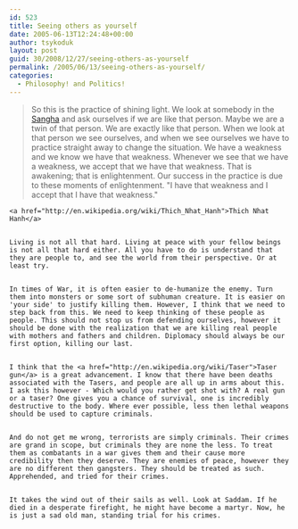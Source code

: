```yaml
---
id: 523
title: Seeing others as yourself
date: 2005-06-13T12:24:48+00:00
author: tsykoduk
layout: post
guid: 30/2008/12/27/seeing-others-as-yourself
permalink: /2005/06/13/seeing-others-as-yourself/
categories:
  - Philosophy! and Politics!
---
```

<blockquote>So this is the practice of shining light. We look at somebody in the <a href="http://en.wikipedia.org/wiki/Sangha">Sangha</a> and ask ourselves if we are like that person. Maybe we are a twin of that person. We are exactly like that person. When we look at that person we see ourselves, and when we see ourselves we have to practice straight away to change the situation. We have a weakness and we know we have that weakness. Whenever we see that we have a weakness, we accept that we have that weakness. That is awakening; that is enlightenment. Our success in the practice is due to these moments of enlightenment. "I have that weakness and I accept that I have that weakness."</blockquote>

	<a href="http://en.wikipedia.org/wiki/Thich_Nhat_Hanh">Thich Nhat Hanh</a>


	Living is not all that hard. Living at peace with your fellow beings is not all that hard either. All you have to do is understand that they are people to, and see the world from their perspective. Or at least try.


	In times of War, it is often easier to de-humanize the enemy. Turn them into monsters or some sort of subhuman creature. It is easier on 'your side' to justify killing them. However, I think that we need to step back from this. We need to keep thinking of these people as people. This should not stop us from defending ourselves, however it should be done with the realization that we are killing real people with mothers and fathers and children. Diplomacy should always be our first option, killing our last.


	I think that the <a href="http://en.wikipedia.org/wiki/Taser">Taser gun</a> is a great advancement. I know that there have been deaths associated with the Tasers, and people are all up in arms about this. I ask this however - Which would you rather get shot with? A real gun or a taser? One gives you a chance of survival, one is incredibly destructive to the body. Where ever possible, less then lethal weapons should be used to capture criminals.


	And do not get me wrong, terrorists are simply criminals. Their crimes are grand in scope, but criminals they are none the less. To treat them as combatants in a war gives them and their cause more credibility then they deserve. They are enemies of peace, however they are no different then gangsters. They should be treated as such. Apprehended, and tried for their crimes.


	It takes the wind out of their sails as well. Look at Saddam. If he died in a desperate firefight, he might have become a martyr. Now, he is just a sad old man, standing trial for his crimes.